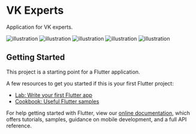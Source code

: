 # VK Experts

Application for VK experts.

![illustration](https://sun9-44.userapi.com/impg/wOMcXjIEjFnCHKhmnXPNWRSv5_i0KeZISmOW-Q/nfYC0ZUXVSo.jpg?size=200x422&quality=96&sign=525e8edc5272dc020cafbeab325aa52b&type=album) ![illustration](https://sun9-22.userapi.com/impg/dOa0mXjN9tXm-9nGAj4otlA_zZ8-JQ6ybVxUwA/HPYyOabjrq0.jpg?size=200x422&quality=96&sign=952928cd687b1651abcb303c22f6bce5&type=album) ![illustration](https://sun9-38.userapi.com/impg/cUog6tqpAzQo1lRGNWkKNcy_i5VrUm3Fi3zTOg/8hEm4jiEXEI.jpg?size=200x422&quality=96&sign=8db5d81d897f697bccacb00c877ebb8e&type=album) ![illustration](https://sun9-52.userapi.com/impg/D6GUGkYfBtBv8yj9-dXXfyi1LgkSIpz3OOBnhQ/FQiMofc9O0w.jpg?size=200x422&quality=96&sign=28a98015b47adb436e05ec61032822a1&type=album) ![illustration](https://sun9-42.userapi.com/impg/5iozvjL1P4EmxpSn1pcDXU-XjnTazv9CetguFQ/fgwfcHeergg.jpg?size=200x422&quality=96&sign=3bfaea3dc380082f6006c31b38ad034f&type=album)

## Getting Started

This project is a starting point for a Flutter application.

A few resources to get you started if this is your first Flutter project:

- [Lab: Write your first Flutter app](https://flutter.dev/docs/get-started/codelab)
- [Cookbook: Useful Flutter samples](https://flutter.dev/docs/cookbook)

For help getting started with Flutter, view our
[online documentation](https://flutter.dev/docs), which offers tutorials,
samples, guidance on mobile development, and a full API reference.

